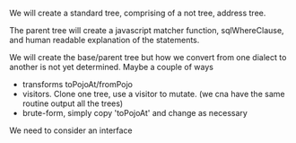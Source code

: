 We will create a standard tree, comprising of a not tree, address tree.

The parent tree will create a javascript matcher function, sqlWhereClause, and human readable explanation of the statements.

We will create the base/parent tree but how we convert from one dialect to another is not yet determined.
Maybe a couple of ways

- transforms toPojoAt/fromPojo
- visitors. Clone one tree, use a visitor to mutate. (we cna have the same routine output all the trees)
- brute-form, simply copy 'toPojoAt' and change as necessary

We need to consider an interface
